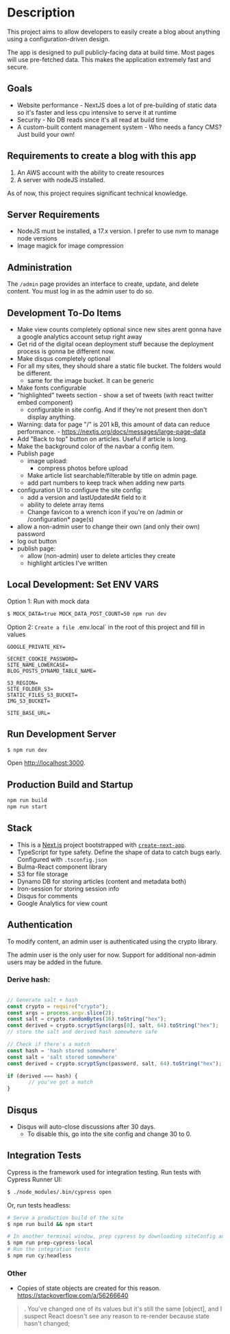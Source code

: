 # Description

This project aims to allow developers to easily create a blog about anything using a configuration-driven design.

The app is designed to pull publicly-facing data at build time. Most pages will use pre-fetched data. This makes the application extremely fast and secure.

## Goals
- Website performance - NextJS does a lot of pre-building of static data so it's faster and less cpu intensive to serve it at runtime
- Security - No DB reads since it's all read at build time
- A custom-built content management system - Who needs a fancy CMS? Just build your own!

## Requirements to create a blog with this app
1. An AWS account with the ability to create resources
2. A server with nodeJS installed.

As of now, this project requires significant technical knowledge.

## Server Requirements
- NodeJS must be installed, a 17.x version. I prefer to use nvm to manage node versions
- Image magick for image compression

## Administration

The `/admin` page provides an interface to create, update, and delete content. You must log in as the admin user to do so.

## Development To-Do Items

- Make view counts completely optional since new sites arent gonna have a google analytics account setup right away
- Get rid of the digital ocean deployment stuff because the deployment process is gonna be different now.
- Make disqus completely optional
- For all my sites, they should share a static file bucket. The folders would be different.
   - same for the image bucket. It can be generic
- Make fonts configurable
- "highlighted" tweets section - show a set of tweets (with react twitter embed component)
  - configurable in site config. And if they're not present then don't display anything.
- Warning: data for page "/" is 201 kB, this amount of data can reduce performance.
       -  https://nextjs.org/docs/messages/large-page-data 
- Add "Back to top" button on articles. Useful if article is long.
- Make the background color of the navbar a config item.
- Publish page
  - image upload:
    - compress photos before upload
  - Make article list searchable/filterable by title on admin page.
  - add part numbers to keep track when adding new parts
- configuration UI to configure the site config:
  - add a version and lastUpdatedAt field to it
  - ability to delete array items
  - Change favicon to a wrench icon if you're on /admin or /configuration* page(s)
- allow a non-admin user to change their own (and only their own) password
- log out button
- publish page:
  - allow (non-admin) user to delete articles they create
  - highlight articles I've written 

## Local Development: Set ENV VARS
Option 1: Run with mock data

```sh
$ MOCK_DATA=true MOCK_DATA_POST_COUNT=50 npm run dev
```

Option 2: `Create a file `.env.local` in the root of this project and fill in values

```
GOOGLE_PRIVATE_KEY=

SECRET_COOKIE_PASSWORD=
SITE_NAME_LOWERCASE=
BLOG_POSTS_DYNAMO_TABLE_NAME=

S3_REGION=
SITE_FOLDER_S3=
STATIC_FILES_S3_BUCKET=
IMG_S3_BUCKET=

SITE_BASE_URL=

```

## Run Development Server

```sh
$ npm run dev
```

Open [http://localhost:3000](http://localhost:3000).

## Production Build and Startup
```sh
npm run build
npm run start
```

## Stack

- This is a [Next.js](https://nextjs.org/) project bootstrapped with [`create-next-app`](https://github.com/vercel/next.js/tree/canary/packages/create-next-app).
- TypeScript for type safety. Define the shape of data to catch bugs early. Configured with `.tsconfig.json`
- Bulma-React component library
- S3 for file storage
- Dynamo DB for storing articles (content and metadata both)
- Iron-session for storing session info
- Disqus for comments
- Google Analytics for view count

## Authentication

To modify content, an admin user is authenticated using the crypto library.

The admin user is the only user for now. Support for additional non-admin users may be added in the future.

### Derive hash:

```javascript

// Generate salt + hash
const crypto = require("crypto");
const args = process.argv.slice(2);
const salt = crypto.randomBytes(16).toString("hex");
const derived = crypto.scryptSync(args[0], salt, 64).toString("hex");
// store the salt and derived hash somewhere safe

// Check if there's a match
const hash = 'hash stored somewhere'
const salt = 'salt stored somewhere'
const derived = crypto.scryptSync(password, salt, 64).toString("hex");

if (derived === hash) {
       // you've got a match
}
```

## Disqus
- Disqus will auto-close discussions after 30 days.
   - To disable this, go into the site config and change 30 to 0.

## Integration Tests

Cypress is the framework used for integration testing. Run tests with Cypress Runner UI:

```sh
$ ./node_modules/.bin/cypress open
```

Or, run tests headless:

```sh
# Serve a production build of the site
$ npm run build && npm start

# In another terminal window, prep cypress by downloading siteConfig and posts locally so cypress can read the file straight up
$ npm run prep-cypress-local
# Run the integration tests
$ npm run cy:headless
```

### Other

- Copies of state objects are created for this reason. https://stackoverflow.com/a/56266640

> . You've changed one of its values but it's still the same [object], and I suspect React doesn't see any reason to re-render because state hasn't changed;
